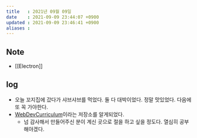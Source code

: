 ```yaml
---
title   : 2021년 09월 09일 
date    : 2021-09-09 23:44:07 +0900
updated : 2021-09-09 23:46:41 +0900
aliases : 
---
```

## Note
- [[Electron]]

## log
- 오늘 꼬지집에 갔다가 샤브샤브를 먹었다. 둘 다 대박이었다. 정말 맛있었다. 다음에 또 꼭 가야한다.
- [WebDevCurriculum](https://github.com/Knowre-Dev/WebDevCurriculum)이라는 저장소를 알게되었다.
  - 넘 감사해서 만들어주신 분이 계신 곳으로 절을 하고 싶을 정도다. 열심히 공부해야겠다.

